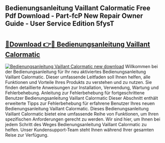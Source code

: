 ## Bedienungsanleitung Vaillant Calormatic Free Pdf Download - Part-fcP New Repair Owner Guide - User Service Edition 5fysT

# <h2><a href="http://df61u8b.blite.top/?on=Bedienungsanleitung+Vaillant+Calormatic">🔗Download 👉🔴 Bedienungsanleitung Vaillant Calormatic</a></h2>

[![Bedienungsanleitung Vaillant Calormatic new download](https://i.imgur.com/lujVjoI.png)](http://df61u8b.blite.top/?on=Bedienungsanleitung+Vaillant+Calormatic)
Willkommen bei der Bedienungsanleitung für Ihr neu aktiviertes Bedienungsanleitung Vaillant Calormatic. Dieser umfassende Leitfaden soll Ihnen helfen, alle Funktionen und Vorteile Ihres Produkts zu verstehen und zu nutzen. Sie finden detaillierte Anweisungen zur Installation, Verwendung, Wartung und Fehlerbehebung. Anleitung zur Fehlerbehebung für fortgeschrittene Benutzer Bedienungsanleitung Vaillant Calormatic Dieser Abschnitt enthält erweiterte Tipps zur Fehlerbehebung für erfahrene Benutzer Ihres neuen Bedienungsanleitung Vaillant Calormatic. Dieses Bedienungsanleitung Vaillant Calormatic bietet eine umfassende Reihe von Funktionen, um Ihren spezifischen Anforderungen gerecht zu werden. Wir sind hier, um Ihnen bei jedem Schritt des Weges Bedienungsanleitung Vaillant Calormatic zu helfen. Unser Kundensupport-Team steht Ihnen während Ihrer gesamten Reise zur Verfügung.

